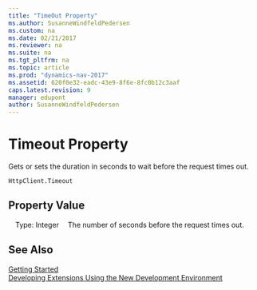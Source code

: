 ```yaml
---
title: "TimeOut Property"
ms.author: SusanneWindfeldPedersen
ms.custom: na
ms.date: 02/21/2017
ms.reviewer: na
ms.suite: na
ms.tgt_pltfrm: na
ms.topic: article
ms.prod: "dynamics-nav-2017"
ms.assetid: 620f0e32-eadc-43e9-8f6e-8fc0b12c3aaf
caps.latest.revision: 9
manager: edupont
author: SusanneWindfeldPedersen
---
```


# Timeout Property
Gets or sets the duration in seconds to wait before the request times out.

```
HttpClient.Timeout
```

## Property Value
&emsp;Type: Integer
&emsp;The number of seconds before the request times out.

## See Also
[Getting Started](newdev-get-started.md)  
[Developing Extensions Using the New Development Environment](newdev-dev-overview.md)